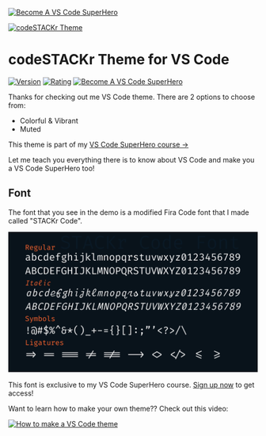 [![Become A VS Code SuperHero](https://img.shields.io/badge/-Become%20A%20VS%20Code%20SuperHero%20%E2%86%92-gray.svg?colorB=ff652f)](https://vsCodeHero.com)

[![codeSTACKr Theme](https://raw.githubusercontent.com/codestackr/codestackr-vscode-theme/master/images/theme.gif)](https://vsCodeHero.com)

# codeSTACKr Theme for VS Code

[![Version](https://vsmarketplacebadge.apphb.com/version/codestackr.codestackr-theme.svg?subject=codeSTACKr%20Theme&colorA=09131b&colorB=ff652f)](https://marketplace.visualstudio.com/items?itemName=codestackr.codestackr-theme)
[![Rating](https://vsmarketplacebadge.apphb.com/rating-short/codestackr.codestackr-theme.svg?label=Ratings&colorA=09131b&colorB=ff652f)](https://marketplace.visualstudio.com/items?itemName=codestackr.codestackr-theme&ssr=false#review-details)
[![Become A VS Code SuperHero](https://img.shields.io/badge/-Become%20A%20VS%20Code%20SuperHero%20%E2%86%92-gray.svg?colorB=ff652f)](https://vsCodeHero.com)

Thanks for checking out me VS Code theme. There are 2 options to choose from:

- Colorful & Vibrant
- Muted

This theme is part of my [VS Code SuperHero course →](https://vsCodeHero.com)

Let me teach you everything there is to know about VS Code and make you a VS Code SuperHero too!

## Font

The font that you see in the demo is a modified Fira Code font that I made called "STACKr Code".

![STACKr Code Font Examples](./images/stackr-code-font.png)

This font is exclusive to my VS Code SuperHero course. [Sign up now](https://vsCodeHero.com) to get access!

Want to learn how to make your own theme?? Check out this video:

[![How to make a VS Code theme](https://img.youtube.com/vi/YOUTUBE_VIDEO_ID_HERE/0.jpg)](https://www.youtube.com/watch?v=YOUTUBE_VIDEO_ID_HERE)
